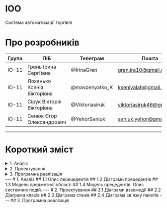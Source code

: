 # IOO
Система автоматизації торгівлі
# Про розробників
|Група|ПІБ|Телеграм|Пошта|
|-----|---|-|-|
|ІО-11|Грень Ірина Сергіївна     |@IrinaGren|gren.ira10@gmail.com|
|ІО-11|Лоханько Ксенія Вікторівна|@mavpenyatko_K|kseniyalah@gmail.com|
|ІО-11|Сірук Вікторія Вікторівна |@Viktoriasiruk|viktoriasiruk46@gmail.com|
|ІО-11|Сенюк Єгор Олександрович  |@YehorSeniuk|seniuk.yehor@gmail.com|
---
# Короткий зміст

<details>
<summary>1. Аналіз</summary>
    1.1 Опис прцедентів
    1.2 Діаграми прецедентів
    1.3 Модель предметної області
    1.4 Модель прецедентів. Опис системних подій
</details>
<details>
<summary>2. Проектування</summary>
    2.1 Діаграми взаємодії
    2.2 Діаграми класів
    2.3 Діаграми станів
    2.4 Діаграми зв'язку пакетів
</details>
<details>
<summary>3. Програмна реалізація</summary>
</details>
---
# 1. Аналіз
## 1.1 Опис перецедентів
## 1.2 Діаграми прецедентів
## 1.3 Модель предметної області
## 1.4 Модель прецедентів. Опис системних подій.
---
# 2. Проектування
## 2.1 Діаграми взаємодії
## 2.2 Діаграма класів
## 2.3 Діаграма станів
## 2.4 Діаграма зв'язку пакетів
---
## 3. Програмна реалізація
